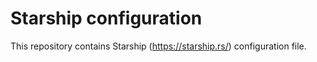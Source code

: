 # Starship configuration

This repository contains Starship (https://starship.rs/) configuration file.
